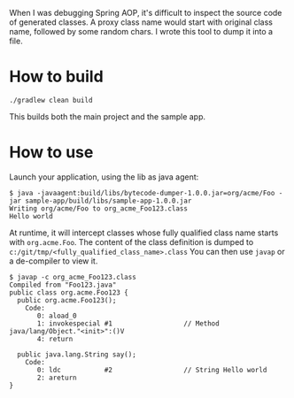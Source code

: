 When I was debugging Spring AOP, it's difficult to inspect the source code of generated classes. A proxy class name would start with original class name, followed by some random chars. I wrote this tool to dump it into a file.

# How to build

    ./gradlew clean build

This builds both the main project and the sample app.

# How to use

Launch your application, using the lib as java agent:

    $ java -javaagent:build/libs/bytecode-dumper-1.0.0.jar=org/acme/Foo -jar sample-app/build/libs/sample-app-1.0.0.jar
    Writing org/acme/Foo to org_acme_Foo123.class
    Hello world

At runtime, it will intercept classes whose fully qualified class name starts with ``org.acme.Foo``. The content of the class definition is dumped to ``c:/git/tmp/<fully_qualified_class_name>.class`` You can then use `javap` or a de-compiler to view it.

    $ javap -c org_acme_Foo123.class
    Compiled from "Foo123.java"
    public class org.acme.Foo123 {
      public org.acme.Foo123();
        Code:
           0: aload_0
           1: invokespecial #1                  // Method java/lang/Object."<init>":()V
           4: return
    
      public java.lang.String say();
        Code:
           0: ldc           #2                  // String Hello world
           2: areturn
    }
    